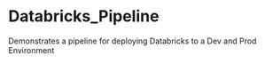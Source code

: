# Databricks_Pipeline
Demonstrates a pipeline for deploying Databricks to a Dev and Prod Environment
